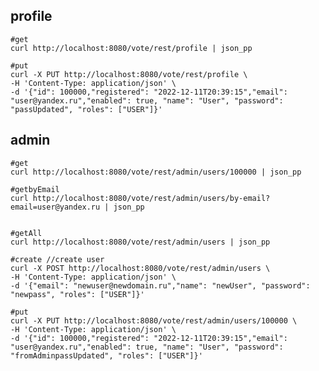 ## profile
    #get
    curl http://localhost:8080/vote/rest/profile | json_pp

    #put
    curl -X PUT http://localhost:8080/vote/rest/profile \
    -H 'Content-Type: application/json' \
    -d '{"id": 100000,"registered": "2022-12-11T20:39:15","email": "user@yandex.ru","enabled": true, "name": "User", "password": "passUpdated", "roles": ["USER"]}'
    

## admin
    #get
    curl http://localhost:8080/vote/rest/admin/users/100000 | json_pp

    #getbyEmail
    curl http://localhost:8080/vote/rest/admin/users/by-email?email=user@yandex.ru | json_pp


    #getAll
    curl http://localhost:8080/vote/rest/admin/users | json_pp

    #create //create user
    curl -X POST http://localhost:8080/vote/rest/admin/users \
    -H 'Content-Type: application/json' \
    -d '{"email": "newuser@newdomain.ru","name": "newUser", "password": "newpass", "roles": ["USER"]}'

    #put
    curl -X PUT http://localhost:8080/vote/rest/admin/users/100000 \
    -H 'Content-Type: application/json' \
    -d '{"id": 100000,"registered": "2022-12-11T20:39:15","email": "user@yandex.ru","enabled": true, "name": "User", "password": "fromAdminpassUpdated", "roles": ["USER"]}'
    